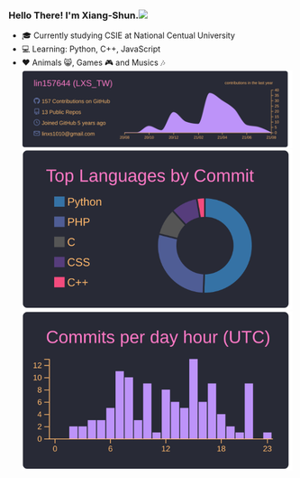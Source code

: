 ### Hello There! I'm Xiang-Shun.<img src="https://media.giphy.com/media/hvRJCLFzcasrR4ia7z/giphy.gif" width="25px">
- 🎓 Currently studying CSIE at National Centual University
- 💻 Learning: Python, C++, JavaScript
- ❤️ Animals 😸, Games 🎮 and Musics 🎶
![](https://raw.githubusercontent.com/lin157644/github-profile-summary-cards/master/profile-summary-card-output/dracula/0-profile-details.svg)
![](https://raw.githubusercontent.com/lin157644/github-profile-summary-cards/master/profile-summary-card-output/dracula/2-most-commit-language.svg)
![](https://raw.githubusercontent.com/lin157644/github-profile-summary-cards/master/profile-summary-card-output/dracula/4-productive-time.svg)
